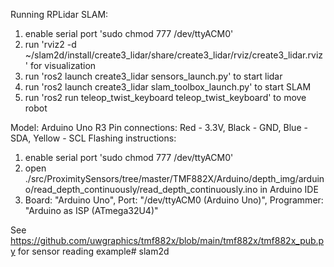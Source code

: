 Running RPLidar SLAM:
1. enable serial port 'sudo chmod 777 /dev/ttyACM0'
2. run 'rviz2 -d ~/slam2d/install/create3_lidar/share/create3_lidar/rviz/create3_lidar.rviz' for visualization
3. run 'ros2 launch create3_lidar sensors_launch.py' to start lidar
4. run 'ros2 launch create3_lidar slam_toolbox_launch.py' to start SLAM
5. run 'ros2 run teleop_twist_keyboard teleop_twist_keyboard' to move robot


Model: Arduino Uno R3
Pin connections: Red - 3.3V, Black - GND, Blue - SDA, Yellow - SCL
Flashing instructions:
1. enable serial port 'sudo chmod 777 /dev/ttyACM0'
2. open ./src/ProximitySensors/tree/master/TMF882X/Arduino/depth_img/arduino/read_depth_continuously/read_depth_continuously.ino in Arduino IDE
3. Board: "Arduino Uno", Port: "/dev/ttyACM0 (Arduino Uno)", Programmer: "Arduino as ISP (ATmega32U4)"

See https://github.com/uwgraphics/tmf882x/blob/main/tmf882x/tmf882x_pub.py for sensor reading example# slam2d
